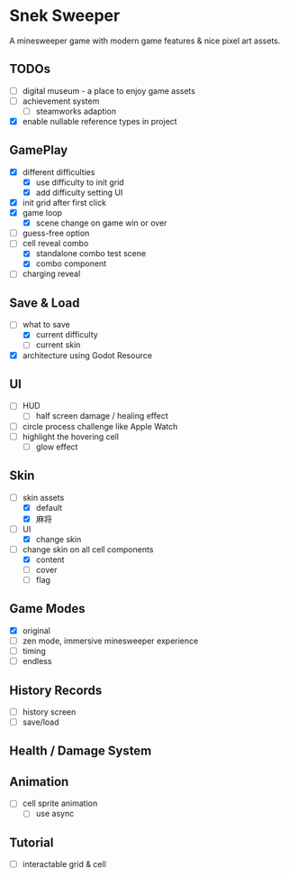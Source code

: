 ﻿# Snek Sweeper

A minesweeper game with modern game features & nice pixel art assets.

## TODOs

- [ ] digital museum - a place to enjoy game assets
- [ ] achievement system
    - [ ] steamworks adaption
- [x] enable nullable reference types in project

## GamePlay

- [x] different difficulties
  - [x] use difficulty to init grid
  - [x] add difficulty setting UI
- [x] init grid after first click
- [x] game loop
  - [x] scene change on game win or over
- [ ] guess-free option
- [ ] cell reveal combo
  - [x] standalone combo test scene
  - [x] combo component
- [ ] charging reveal

## Save & Load

- [ ] what to save
    - [x] current difficulty
    - [ ] current skin
- [x] architecture using Godot Resource

## UI

- [ ] HUD
    - [ ] half screen damage / healing effect
- [ ] circle process challenge like Apple Watch
- [ ] highlight the hovering cell
  - [ ] glow effect

## Skin

- [ ] skin assets
    - [x] default
    - [x] 麻将
- [ ] UI
    - [x] change skin
- [ ] change skin on all cell components
    - [x] content
    - [ ] cover
    - [ ] flag

## Game Modes

- [x] original
- [ ] zen mode, immersive minesweeper experience
- [ ] timing
- [ ] endless

## History Records

- [ ] history screen
- [ ] save/load

## Health / Damage System

## Animation

- [ ] cell sprite animation
  - [ ] use async

## Tutorial
- [ ] interactable grid & cell
